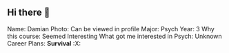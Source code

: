 ## Hi there 👋

Name: Damian
Photo: Can be viewed in profile
Major: Psych
Year: 3
Why this course: Seemed Interesting
What got me interested in Psych: Unknown
Career Plans: **Survival** :X: 

<!--
**DASH092/DASH092** is a ✨ _special_ ✨ repository because its `README.md` (this file) appears on your GitHub profile.

Name: Damian
Photo: Can be viewed in profile
Major: Psych
Year: 3
Why this course: Seemed Interesting
What got me interested in Psych: Unknown
Career Plans: **Survival** :X: 

Here are some ideas to get you started:

- 🔭 I’m currently working on ...
- 🌱 I’m currently learning ...
- 👯 I’m looking to collaborate on ...
- 🤔 I’m looking for help with ...
- 💬 Ask me about ...
- 📫 How to reach me: ...
- 😄 Pronouns: ...
- ⚡ Fun fact: ...
-->

